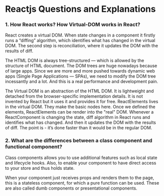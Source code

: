 # Reactjs Questions and Explanations

### 1. How React works? How Virtual-DOM works in React?

React creates a virtual DOM. When state changes in a component it firstly runs a “diffing” algorithm, which identifies what has changed in the virtual DOM. The second step is reconciliation, where it updates the DOM with the results of diff.

The HTML DOM is always tree-structured — which is allowed by the structure of HTML document. The DOM trees are huge nowadays because of large apps. Since we are more and more pushed towards dynamic web apps (Single Page Applications — SPAs), we need to modify the DOM tree incessantly and a lot. And this is a real performance and development pain.

The Virtual DOM is an abstraction of the HTML DOM. It is lightweight and detached from the browser-specific implementation details. It is not invented by React but it uses it and provides it for free. ReactElements lives in the virtual DOM. They make the basic nodes here. Once we defined the elements, ReactElements can be render into the "real" DOM.
Whenever a ReactComponent is changing the state, diff algorithm in React runs and identifies what has changed. And then it updates the DOM with the results of diff. The point is - it’s done faster than it would be in the regular DOM.

### 2. What are the differences between a class component and functional component? 

Class components allows you to use additional features such as local state and lifecycle hooks. Also, to enable your component to have direct access to your store and thus holds state.

When your component just receives props and renders them to the page, this is a stateless component, for which a pure function can be used. These are also called dumb components or presentational components.
